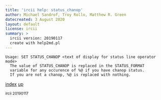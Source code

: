 ```yaml
---
title: 'ircii help: status_chanop'
author: Michael Sandrof, Troy Rollo, Matthew R. Green
datecreated: 3 August 2020
layout: default
license: ircii
summary: >
  ircii version: 20190117
  create with help2md.pl
---
```

```
Usage: SET STATUS_CHANOP <text of display for status line operator mode>
  The value of STATUS_CHANOP is replaced in the STATUS_FORMAT
  variable for any occurence of %@ if you have chanop status.
  If you are not a chanop, %@ is replaced with nothing.
```

[index](index.html)
[up](..)

<small> ircii 20190117 </small>
